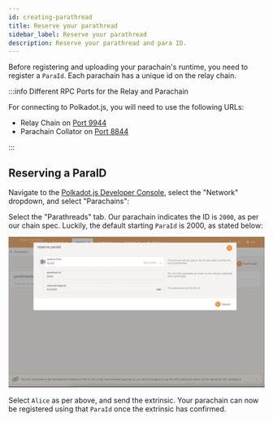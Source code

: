 ```yaml
---
id: creating-parathread
title: Reserve your parathread
sidebar_label: Reserve your parathread
description: Reserve your parathread and para ID.
---
```


Before registering and uploading your parachain's runtime, you need to register a `ParaId`.  Each parachain has a unique id on the relay chain.

:::info Different RPC Ports for the Relay and Parachain

For connecting to Polkadot.js, you will need to use the following URLs:

- Relay Chain on [Port 9944](https://polkadot.js.org/apps/?rpc=ws%3A%2F%2F127.0.0.1%3A9944#/explorer)
- Parachain Collator on [Port 8844](https://polkadot.js.org/apps/?rpc=ws%3A%2F%2F127.0.0.1%3A8844#/explorer)

:::

## Reserving a ParaID

Navigate to the [Polkadot.js Developer Console](https://polkadot.js.org/apps/?rpc=ws%3A%2F%2F127.0.0.1%3A9944#/explorer), select the "Network" dropdown, and select "Parachains":

Select the "Parathreads" tab.  Our parachain indicates the ID is `2000`, as per our chain spec.  Luckily, the default starting `ParaId` is 2000, as stated below:

![](../assets/register_paraid.png)

Select `Alice` as per above, and send the extrinsic.  Your parachain can now be registered using that `ParaId` once the extrinsic has confirmed.
